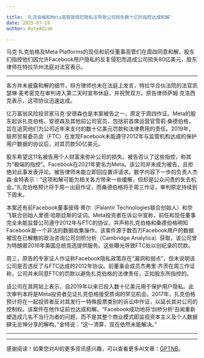 ```yaml
---

title: '扎克伯格和Meta高管就侵犯隐私法导致公司损失数十亿的指控达成和解'
date: 2025-07-19
author: ByteAILab

---
```


马克·扎克伯格及Meta Platforms的现任和前任董事高管们在周四同意和解，股东们指控他们因允许Facebook用户隐私的反复侵犯而造成公司损失80亿美元，股东律师在特拉华州法庭对法官表示。

---
各方并未披露和解的细节，辩方律师也未在法庭上发言，特拉华合伙法院的法官凯瑟琳·麦考密克在审判进入第二天时宣布休庭，并祝贺双方。原告律师萨姆·克洛西克表示，这项协议迅速达成。

亿万富翁风险投资家马克·安德森也是本案被告之一，原定于周四作证。Meta的股东起诉扎克伯格、安德森及其他前公司官员，包括前首席运营官雪莉·桑德伯格，旨在追究他们为公司近年来支付的数十亿美元罚款和法律费用的责任。2019年，联邦贸易委员会（FTC）在发现Facebook未能遵守2012年与监管机构达成的保护用户数据的协议后，对其罚款50亿美元。

股东希望这11名被告用个人财富来弥补公司的损失。被告否认了这些指控，称其为“极端的指控”。Facebook在2021年更名为Meta。该公司并未成为被告，且拒绝对此事发表评论。被告律师未能立即回应置评请求。数字内容下一步的负责人杰森·金特表示：“这项和解可能为相关各方带来一些缓解，但却是公众问责的失去机会。”扎克伯格预计将于周一出庭作证，而桑德伯格将于周三作证，审判原定持续到下周末。

本案还有前Facebook董事彼得·蒂尔（Palantir Technologies联合创始人）和奈飞联合创始人里德·哈斯廷斯的证词。Meta投资者在诉讼中宣称，前任和现任董事完全未能监督公司遵守2012年与FTC的协议，并声称扎克伯格和桑德伯格明知Facebook是一个非法的数据收集操作。该案件源于数百万Facebook用户的数据被现在已解散的政治咨询公司剑桥分析（Cambridge Analytica）获取，该公司曾为特朗普2016年美国总统竞选提供服务。这些曝光导致FTC处以创纪录的罚款。

周三，原告的专家证人作证称Facebook隐私政策存在“漏洞和弱点”，但未说明该公司是否违反了与FTC达成的2012年协议。前董事会成员杰弗里·齐茨在周三作证称，公司并未同意FTC的罚款以避免扎克伯格的法律责任，正如股东所指控的。

该公司在其网站上表示，自2019年以来已投入数十亿美元用于保护用户隐私。此次审判本将是Meta投资者见证扎克伯格接受质询的罕见机会。2017年，扎克伯格预计将在一起投资者反对其发行一特殊股票类别的诉讼中作证，以延长其对公司的控制权。该案件在他作证前也达成和解。“Facebook成功地将‘剑桥分析’丑闻重新塑造成几名不当行为者的问题，而不是其整个商业模式即监视资本主义及个人数据肆无忌惮分享的解构。”金特说：“这一清算，现在依然未能解决。”

---
---
感谢阅读！如果您对AI的更多资讯感兴趣，可以查看更多AI文章：[GPTNB](https://gptnb.com)。